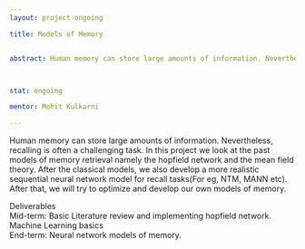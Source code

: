 ```yaml
---
layout: project-ongoing

title: Models of Memory


abstract: Human memory can store large amounts of information. Nevertheless, recalling is often a challenging task. In this project we look at the past models of memory retrieval namely the hopfield network and the mean field theory. After the classical models, we also develop a more realistic sequential neural network model for recall tasks(For eg, NTM, MANN etc). After that, we will try to optimize and develop our own models of memory that may be 



stat: ongoing 

mentor: Mohit Kulkarni

---
```

Human memory can store large amounts of information. Nevertheless, recalling is often a challenging task. In this project we look at the past models of memory retrieval namely the hopfield network and the mean field theory. After the classical models, we also develop a more realistic sequential neural network model for recall tasks(For eg, NTM, MANN etc). After that, we will try to optimize and develop our own models of memory. <br>

Deliverables  
Mid-term: Basic Literature review and implementing hopfield network. Machine Learning basics  
End-term: Neural network models of memory.


